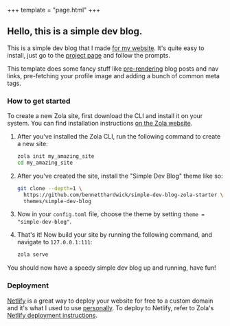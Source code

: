+++
template = "page.html"
+++

## Hello, this is a simple dev blog.

This is a simple dev blog that I made [for my website](https://bennett.dev).
It's quite easy to install, just go to the [project page](https://github.com/bennetthardwick/simple-dev-blog-zola-starter) and follow the prompts.

This template does some fancy stuff like [pre-rendering](https://developer.mozilla.org/en-US/docs/Web/HTML/Preloading_content) blog posts and nav links,
pre-fetching your profile image and adding a bunch of common meta tags.

### How to get started

To create a new Zola site, first download the CLI and install it on your system.
You can find installation instructions [on the Zola website](https://www.getzola.org/documentation/getting-started/installation/).

1. After you've installed the Zola CLI, run the following command to create a new site:

   ```sh
   zola init my_amazing_site
   cd my_amazing_site
   ```

2. After you've created the site, install the "Simple Dev Blog" theme like so:

   ```sh
   git clone --depth=1 \
     https://github.com/bennetthardwick/simple-dev-blog-zola-starter \
     themes/simple-dev-blog
   ```

3. Now in your `config.toml` file, choose the theme by setting `theme = "simple-dev-blog"`.

4. That's it! Now build your site by running the following command, and navigate to `127.0.0.1:111`:

   ```sh
   zola serve
   ```

You should now have a speedy simple dev blog up and running, have fun!

### Deployment

[Netlify](https://www.netlify.com/) is a great way to deploy your website for free to a custom domain and it's what I used to use [personally](https://bennett.dev).
To deploy to Netlify, refer to Zola's [Netlify deployment instructions](https://www.getzola.org/documentation/deployment/netlify/).
